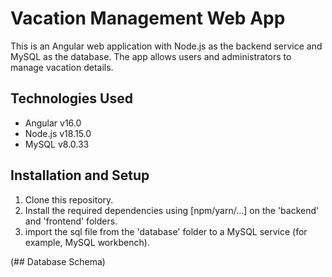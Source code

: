# Vacation Management Web App

This is an Angular web application with Node.js as the backend service and MySQL as the database. The app allows users and administrators to manage vacation details.

## Technologies Used

- Angular v16.0
- Node.js v18.15.0
- MySQL v8.0.33

## Installation and Setup

1. Clone this repository.
2. Install the required dependencies using [npm/yarn/...] on the 'backend' and 'frontend' folders.
3. import the sql file from the 'database' folder to a MySQL service (for example, MySQL workbench).

(## Database Schema)
